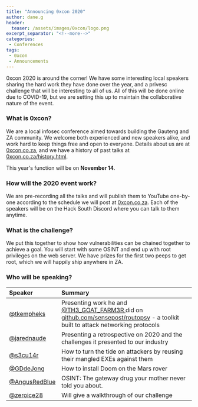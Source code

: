 ```yaml
---
title: "Announcing 0xcon 2020"
author: dane.g
header:
  teaser: /assets/images/0xcon/logo.png
excerpt_separator: "<!--more-->"
categories:
 - Conferences
tags:
 - 0xcon
 - Announcements
---
```


0xcon 2020 is around the corner! We have some interesting local speakers sharing the hard work they have done over the year, and a privesc challenge that will be interesting to all of us. All of this will be done online due to COVID-19, but we are setting this up to maintain the collaborative nature of the event. <!--more-->

### What is 0xcon?
We are a local infosec conference aimed towards building the Gauteng and ZA community. We welcome both experienced and new speakers alike, and work hard to keep things free and open to everyone. Details about us are at [0xcon.co.za](https://0xcon.co.za), and we have a history of past talks at [0xcon.co.za/history.html](https://0xcon.co.za/history.html).

This year's function will be on **November 14**.

### How will the 2020 event work?
We are pre-recording all the talks and will publish them to YouTube one-by-one according to the schedule we will post at [0xcon.co.za](https://0xcon.co.za). Each of the speakers will be on the Hack South Discord where you can talk to them anytime. 

### What is the challenge?
We put this together to show how vulnerabilities can be chained together to achieve a goal. You will start with some OSINT and end up with root privileges on the web server. We have prizes for the first two peeps to get root, which we will happily ship anywhere in ZA. 

### Who will be speaking?

| Speaker | Summary |
| :--- | :--- |
| [@tkempheks](https://twitter.com/tkempheks) | Presenting work he and [@TH3_GOAT_FARM3R ](https://twitter.com/TH3_GOAT_FARM3R) did on [github.com/sensepost/routopsy](https://github.com/sensepost/routopsy) - a toolkit built to attack networking protocols |
| [@jarednaude](https://twitter.com/jarednaude) | Presenting a retrospective on 2020 and the challenges it presented to our industry |
| [@s3cu14r](https://twitter.com/s3cu14r) | How to turn the tide on attackers by reusing their mangled EXEs against them |
| [@GDdeJong](https://twitter.com/GDdeJong) | How to install Doom on the Mars rover |
| [@AngusRedBlue](https://twitter.com/AngusRedBlue) | OSINT: The gateway drug your mother never told you about. |
| [@zeroice28](https://twitter.com/zeroice28) | Will give a walkthrough of our challenge |

